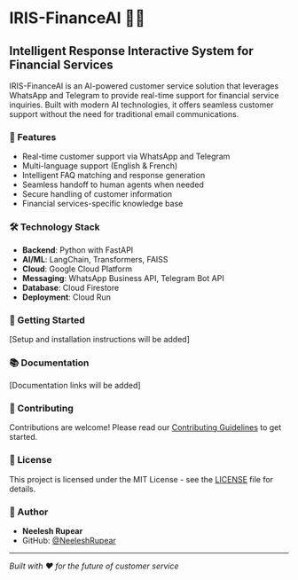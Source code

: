 # IRIS-FinanceAI 🤖💬

## Intelligent Response Interactive System for Financial Services

IRIS-FinanceAI is an AI-powered customer service solution that leverages WhatsApp and Telegram to provide real-time support for financial service inquiries. Built with modern AI technologies, it offers seamless customer support without the need for traditional email communications.

### 🌟 Features

- Real-time customer support via WhatsApp and Telegram
- Multi-language support (English & French)
- Intelligent FAQ matching and response generation
- Seamless handoff to human agents when needed
- Secure handling of customer information
- Financial services-specific knowledge base

### 🛠️ Technology Stack

- **Backend**: Python with FastAPI
- **AI/ML**: LangChain, Transformers, FAISS
- **Cloud**: Google Cloud Platform
- **Messaging**: WhatsApp Business API, Telegram Bot API
- **Database**: Cloud Firestore
- **Deployment**: Cloud Run

### 🚀 Getting Started

[Setup and installation instructions will be added]

### 📚 Documentation

[Documentation links will be added]

### 🤝 Contributing

Contributions are welcome! Please read our [Contributing Guidelines](CONTRIBUTING.md) to get started.

### 📄 License

This project is licensed under the MIT License - see the [LICENSE](LICENSE) file for details.

### 👤 Author

- **Neelesh Rupear**
- GitHub: [@NeeleshRupear](https://github.com/NeeleshRupear)

---
*Built with ❤️ for the future of customer service*
